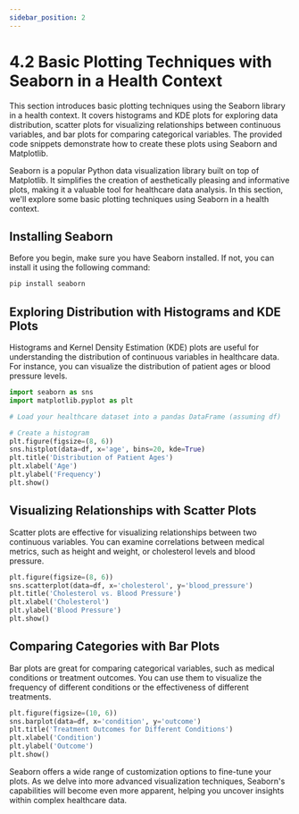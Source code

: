 ```yaml
---
sidebar_position: 2
---
```


# 4.2 Basic Plotting Techniques with Seaborn in a Health Context

This section introduces basic plotting techniques using the Seaborn library in a health context. It covers histograms and KDE plots for exploring data distribution, scatter plots for visualizing relationships between continuous variables, and bar plots for comparing categorical variables. The provided code snippets demonstrate how to create these plots using Seaborn and Matplotlib.

Seaborn is a popular Python data visualization library built on top of Matplotlib. It simplifies the creation of aesthetically pleasing and informative plots, making it a valuable tool for healthcare data analysis. In this section, we'll explore some basic plotting techniques using Seaborn in a health context.

## Installing Seaborn

Before you begin, make sure you have Seaborn installed. If not, you can install it using the following command:

```bash
pip install seaborn
```
## Exploring Distribution with Histograms and KDE Plots
Histograms and Kernel Density Estimation (KDE) plots are useful for understanding the distribution of continuous variables in healthcare data. For instance, you can visualize the distribution of patient ages or blood pressure levels.

```python
import seaborn as sns
import matplotlib.pyplot as plt

# Load your healthcare dataset into a pandas DataFrame (assuming df)

# Create a histogram
plt.figure(figsize=(8, 6))
sns.histplot(data=df, x='age', bins=20, kde=True)
plt.title('Distribution of Patient Ages')
plt.xlabel('Age')
plt.ylabel('Frequency')
plt.show()
```

## Visualizing Relationships with Scatter Plots
Scatter plots are effective for visualizing relationships between two continuous variables. You can examine correlations between medical metrics, such as height and weight, or cholesterol levels and blood pressure.

```python
plt.figure(figsize=(8, 6))
sns.scatterplot(data=df, x='cholesterol', y='blood_pressure')
plt.title('Cholesterol vs. Blood Pressure')
plt.xlabel('Cholesterol')
plt.ylabel('Blood Pressure')
plt.show()
```

## Comparing Categories with Bar Plots
Bar plots are great for comparing categorical variables, such as medical conditions or treatment outcomes. You can use them to visualize the frequency of different conditions or the effectiveness of different treatments.

```python
plt.figure(figsize=(10, 6))
sns.barplot(data=df, x='condition', y='outcome')
plt.title('Treatment Outcomes for Different Conditions')
plt.xlabel('Condition')
plt.ylabel('Outcome')
plt.show()
```

Seaborn offers a wide range of customization options to fine-tune your plots. As we delve into more advanced visualization techniques, Seaborn's capabilities will become even more apparent, helping you uncover insights within complex healthcare data.


